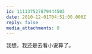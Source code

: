 ```yaml
---
id: 111137527879444503
date: 2010-12-01T04:51:00.000Z
reply: false
media_attachments: 0
---
```


我想，我还是去看小说算了。 ​​​​

